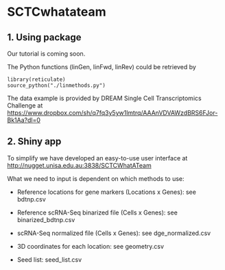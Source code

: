 # SCTCwhatateam

## 1. Using package
Our tutorial is coming soon.

The Python functions (linGen, linFwd, linRev) could be retrieved by
```{r}
library(reticulate)
source_python("./linmethods.py")
```

The data example is provided by DREAM Single Cell Transcriptomics Challenge at https://www.dropbox.com/sh/q7fq3y5yw1lmtrq/AAAnVDVAWzdBRS6FJor-Bk1Aa?dl=0

## 2. Shiny app
To simplify we have developed an easy-to-use user interface at http://nugget.unisa.edu.au:3838/SCTCWhatATeam

What we need to input is dependent on which methods to use:

- Reference locations for gene markers (Locations x Genes): see bdtnp.csv

- Reference scRNA-Seq binarized file (Cells x Genes): see binarized_bdtnp.csv

- scRNA-Seq normalized file (Cells x Genes): see dge_normalized.csv

- 3D coordinates for each location: see geometry.csv

- Seed list: seed_list.csv
